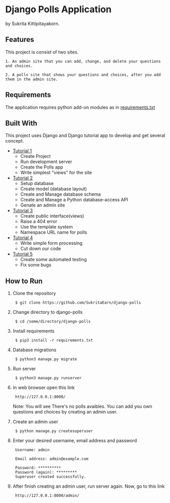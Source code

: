 # Django Polls Application

by Sukrita Kittipitayakorn.

## Features

This project is consist of two sites.

    1. An admin site that you can add, change, and delete your questions and choices.

    2. A polls site that shows your questions and choices, after you add them in the admin site.

## Requirements

The application requires python add-on modules as in [requirements.txt](requirements.txt)

## Built With

This project uses Django and Django tutorial app to develop and get several concept.

* [Tutorial 1](https://docs.djangoproject.com/en/2.2/intro/tutorial01/)
    - Create Project
    - Run development server
    - Create the Polls app
    - Write simplest "views" for the site
* [Tutorial 2](https://docs.djangoproject.com/en/2.2/intro/tutorial02/)
    - Setup database
    - Create model (database layout)
    - Create and Manage database schema
    - Create and Manage a Python database-access API
    - Genate an admin site
* [Tutorial 3](https://docs.djangoproject.com/en/2.2/intro/tutorial03/)
    - Create public interface(views)
    - Raise a 404 error
    - Use the template system
    - Namespace URL name for polls
* [Tutorial 4](https://docs.djangoproject.com/en/2.2/intro/tutorial04/)
    - Write simple form processing
    - Cut down our code
* [Tutorial 5](https://docs.djangoproject.com/en/2.2/intro/tutorial05/)
    - Create some automated testing
    - Fix some bugs

## How to Run

1. Clone the repository

        $ git clone https://github.com/SukritaEarn/django-polls

2. Change directory to django-polls
        
        $ cd /some/directory/django-polls

3. Install requirements
        
        $ pip3 install -r requirements.txt

4. Database migrations

        $ python3 manage.py migrate

5. Run server

        $ python3 manage.py runserver

6. In web browser open this link
        
        http://127.0.0.1:8000/

    Note: You will see There's no polls avaibles. You can add you own questions and choices by creating an admin user.

7. Create an admin user

        $ python manage.py createsuperuser

8. Enter your desired username, email address and password 

        Username: admin

        Email address: admin@example.com

        Password: **********
        Password (again): *********
        Superuser created successfully.

9. After finish creating an admin user, run server again. Now, go to this link
        
        http://127.0.0.1:8000/admin/    